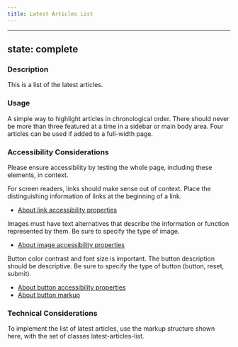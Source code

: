 ```yaml
---
title: Latest Articles List
---
```


---
state: complete
---

### Description
This is a list of the latest articles.

### Usage
A simple way to highlight articles in chronological order. There should never be more than three featured at a time in a sidebar or main body area. Four articles can be used if added to a full-width page.

### Accessibility Considerations
Please ensure accessibility by testing the whole page, including these elements, in context.

For screen readers, links should make sense out of context. Place the distinguishing information of links at the beginning of a link.

* <a href="http://webaim.org/techniques/hypertext/">About link accessibility properties</a>

Images must have text alternatives that describe the information or function represented by them. Be sure to specify the type of image.

* <a href="https://www.w3.org/WAI/tutorials/images/">About image accessibility properties</a>

Button color contrast and font size is important. The button description should be descriptive. Be sure to specify the type of button (button, reset, submit).

* <a href="http://webaim.org/techniques/forms/controls">About button accessibility properties</a>
* <a href="https://www.w3schools.com/tags/tag_button.asp">About button markup</a>

<!-- ### SEO Considerations
This section is left intentionally blank and is for future consideration. -->

### Technical Considerations
To implement the list of latest articles, use the markup structure shown here, with the set of classes latest-articles-list.

